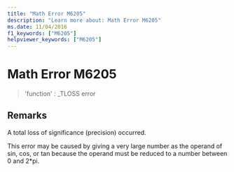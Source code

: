```yaml
---
title: "Math Error M6205"
description: "Learn more about: Math Error M6205"
ms.date: 11/04/2016
f1_keywords: ["M6205"]
helpviewer_keywords: ["M6205"]
---
```

# Math Error M6205

> 'function' : _TLOSS error

## Remarks

A total loss of significance (precision) occurred.

This error may be caused by giving a very large number as the operand of sin, cos, or tan because the operand must be reduced to a number between 0 and 2*pi.
